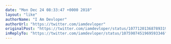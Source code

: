 ```yaml
---
date: "Mon Dec 24 08:33:47 +0000 2018"
layout: "like"
authorName: "I Am Devloper"
authorUrl: "https://twitter.com/iamdevloper"
originalPost: "https://twitter.com/iamdevloper/status/1077120136878931968"
inReplyTo: "https://twitter.com/iamdevloper/status/1075907451969593346"
---
```

